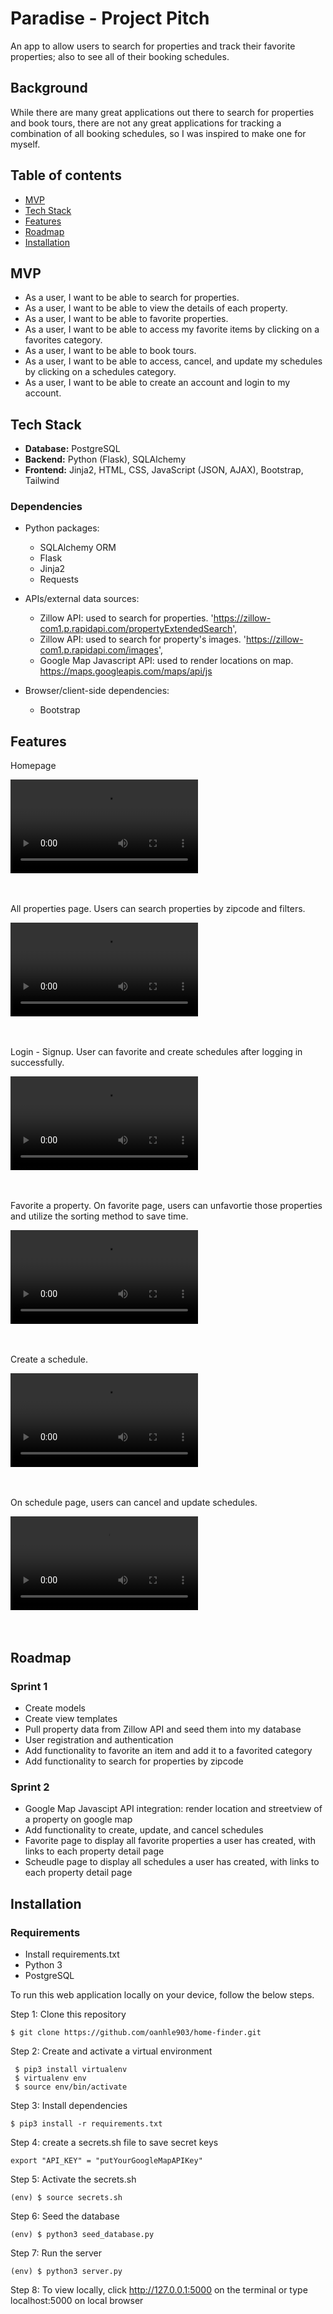 # Paradise - Project Pitch

An app to allow users to search for properties and track their favorite properties; also to see all of their booking schedules.

## Background

While there are many great applications out there to search for properties and book tours, there are not any great applications for tracking a combination of all booking schedules, so I was inspired to make one for myself.

## Table of contents


* [MVP](#mvp)
* [Tech Stack](#tech-stack)
* [Features](#features)
* [Roadmap](#roadmap)
* [Installation](#installation)


## <a name="mvp"></a>MVP

- As a user, I want to be able to search for properties.
- As a user, I want to be able to view the details of each property.
- As a user, I want to be able to favorite properties.
- As a user, I want to be able to access my favorite items by clicking on a favorites category.
- As a user, I want to be able to book tours.
- As a user, I want to be able to access, cancel, and update my schedules by clicking on a schedules category.
- As a user, I want to be able to create an account and login to my account.


## <a name="tech-stack"></a>Tech Stack

- **Database:** PostgreSQL
- **Backend:** Python (Flask), SQLAlchemy
- **Frontend:** Jinja2, HTML, CSS, JavaScript (JSON, AJAX), Bootstrap, Tailwind

### Dependencies

- Python packages:
  - SQLAlchemy ORM
  - Flask
  - Jinja2
  - Requests
  
- APIs/external data sources:
  - Zillow API: used to search for properties. 'https://zillow-com1.p.rapidapi.com/propertyExtendedSearch', 
  - Zillow API: used to search for property's images. 'https://zillow-com1.p.rapidapi.com/images', 
  - Google Map Javascript API: used to render locations on map. https://maps.googleapis.com/maps/api/js

- Browser/client-side dependencies:
  - Bootstrap


## <a name="features"></a>Features

Homepage

![Homepage](https://user-images.githubusercontent.com/68570059/215597009-e52fc51c-f170-43c5-abe8-33364e532e80.mp4)
<br/><br/><br/>

All properties page. Users can search properties by zipcode and filters.

![All propertie spage](https://user-images.githubusercontent.com/68570059/215601413-94d0284e-8417-4262-aa5a-ccca802ba023.mp4)
<br/><br/><br/>

Login - Signup. User can favorite and create schedules after logging in successfully.

![Login](https://user-images.githubusercontent.com/68570059/215603377-e9405aa0-aef9-4422-a5d8-95dfedb4be0d.mp4)
<br/><br/><br/>

Favorite a property. On favorite page, users can unfavortie those properties and utilize the sorting method to save time.

![Favorite page](https://user-images.githubusercontent.com/68570059/215606505-9420d3cb-79d2-4804-b879-6cf1ef9fca6f.mp4)
<br/><br/><br/>


Create a schedule. 

![Create schedule](https://user-images.githubusercontent.com/68570059/215610446-4ce5dbc4-56fe-4eb1-a365-82fea914b1ee.mp4)
<br/><br/><br/>


On schedule page, users can cancel and update schedules.

![Schedule Page](https://user-images.githubusercontent.com/68570059/215610457-7f838c48-cc87-43e2-a95b-609794b734e8.mp4)
<br/><br/><br/>


## <a name="roadmap"></a>Roadmap

### Sprint 1

- Create models
- Create view templates
- Pull property data from Zillow API and seed them into my database
- User registration and authentication
- Add functionality to favorite an item and add it to a favorited category
- Add functionality to search for properties by zipcode

### Sprint 2

- Google Map Javascipt API integration: render location and streetview of a property on google map
- Add functionality to create, update, and cancel schedules
- Favorite page to display all favorite properties a user has created, with links to each property detail page
- Scheudle page to display all schedules a user has created, with links to each property detail page


## <a name= "installation"></a>Installation

### Requirements

* Install requirements.txt
* Python 3
* PostgreSQL


To run this web application locally on your device, follow the below steps.

Step 1: Clone this repository
```
$ git clone https://github.com/oanhle903/home-finder.git
```
Step 2: Create and activate a virtual environment
```
 $ pip3 install virtualenv
 $ virtualenv env
 $ source env/bin/activate
 ```
Step 3: Install dependencies
 ```
 $ pip3 install -r requirements.txt
 ```
Step 4: create a secrets.sh file to save secret keys
 ```
 export "API_KEY" = "putYourGoogleMapAPIKey" 
 ```
Step 5: Activate the secrets.sh
 ```
 (env) $ source secrets.sh
 ```
Step 6: Seed the database
```
(env) $ python3 seed_database.py
```
Step 7: Run the server
```
(env) $ python3 server.py
```
Step 8: To view locally, click http://127.0.0.1:5000 on the terminal or type localhost:5000 on local browser
